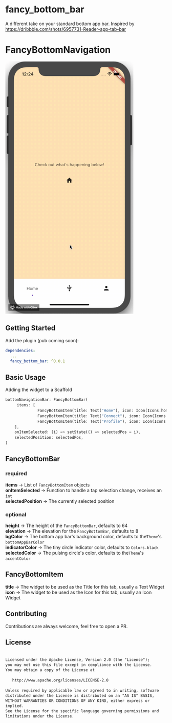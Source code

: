 # fancy_bottom_bar

A different take on your standard bottom app bar. 
Inspired by https://dribbble.com/shots/6957731-Reader-app-tab-bar

# FancyBottomNavigation

![Demo Gif](https://github.com/cuberob/fancy_bottom_bar/blob/master/demo.gif "Demo")

## Getting Started

Add the plugin (pub coming soon):

```yaml
dependencies:
  ...
  fancy_bottom_bar: ^0.0.1
```

## Basic Usage

Adding the widget to a Scaffold
```dart
bottomNavigationBar: FancyBottomBar(
     items: [
              FancyBottomItem(title: Text("Home"), icon: Icon(Icons.home)),
              FancyBottomItem(title: Text("Connect"), icon: Icon(Icons.usb)),
              FancyBottomItem(title: Text("Profile"), icon: Icon(Icons.person))
    ],
    onItemSelected: (i) => setState(() => selectedPos = i),
    selectedPosition: selectedPos,
)
```
## FancyBottomBar
### required
**items** -> List of `FancyBottomItem` objects<br/>
**onItemSelected** -> Function to handle a tap selection change, receives an `int`<br/>
**selectedPosition** -> The currently selected position<br/>
### optional
**height** -> The height of the `FancyBottomBar`, defaults to 64<br/>
**elevation** -> The elevation for the `FancyBottomBar`, defaults to 8<br/>
**bgColor** -> The bottom app bar's background color, defaults to  the`Theme`'s `bottomAppBarColor`<br/>
**indicatorColor** -> The tiny circle indicator color, defaults to `Colors.black`<br/>
**selectedColor** -> The pulsing circle's color, defaults to  the`Theme`'s `accentColor`<br/>

## FancyBottomItem
**title** -> The widget to be used as the Title for this tab, usually a Text Widget<br/>
**icon** -> The widget to be used as the Icon for this tab, usually an Icon Widget<br/>

## Contributing

Contributions are always welcome, feel free to open a PR.

## License
```Copyright 2019 Little Robots

Licensed under the Apache License, Version 2.0 (the "License");
you may not use this file except in compliance with the License.
You may obtain a copy of the License at

   http://www.apache.org/licenses/LICENSE-2.0

Unless required by applicable law or agreed to in writing, software
distributed under the License is distributed on an "AS IS" BASIS,
WITHOUT WARRANTIES OR CONDITIONS OF ANY KIND, either express or implied.
See the License for the specific language governing permissions and
limitations under the License.
```